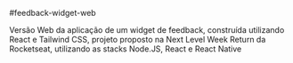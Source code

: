 #feedback-widget-web

Versão Web da aplicação de um widget de feedback, construída utilizando React e Tailwind CSS, projeto proposto na Next Level Week Return da Rocketseat, utilizando as stacks Node.JS, React e React Native
